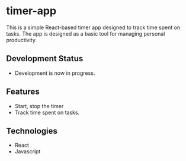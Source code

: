 # timer-app
This is a simple React-based timer app designed to track time spent on tasks.
The app is designed as a basic tool for managing personal productivity.

## Development Status
- Development is now in progress.

## Features
- Start, stop the timer
- Track time spent on tasks.

## Technologies
- React
- Javascript
